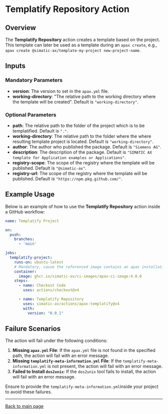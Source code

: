 # Templatify Repository Action

## Overview

The **Templatify Repository** action creates a template based on the project. This template can later be used as a template during an `apax create`, e.g., `apax create @simatic-ax/template-my-project new-project-name`.

## Inputs

### Mandatory Parameters

- **version**: The version to set in the `apax.yml` file.
- **working-directory**: "The relative path to the working directory where the template will be created". Default is `"working-directory"`.

### Optional Parameters

- **path**: The relative path to the folder of the project which is to be templatified. Default is `"."`.
- **working-directory**: The relative path to the folder where the where resulting template project is located. Default is `"working-directory"`.
- **author**: The author who published the package. Default is `"Siemens AG"`.
- **description**: The description of the package. Default is `"SIMATIC AX template for Application examples or Applications"`.
- **registry-scope**: The scope of the registry where the template will be published. Default is `"@simatic-ax"`.
- **registry-url**: The scope of the registry where the template will be published. Default is `"https://npm.pkg.github.com/"`.

## Example Usage

Below is an example of how to use the **Templatify Repository** action inside a GitHub workflow:

```yaml
name: Templatify Project

on:
  push:
    branches:
      - 'main'

jobs:
  templatify-project:
    runs-on: ubuntu-latest
    # Mandatory, cause the referenced image contains an apax installation
    container:
      image: ghcr.io/simatic-ax/ci-images/apax-ci-image:4.0.0
    steps:
      - name: Checkout Code
        uses: actions/checkout@v4

      - name: Templatify Repository
        uses: simatic-ax/actions/apax-templatify@v4
        with:
          version: "0.0.1"
```

## Failure Scenarios

The action will fail under the following conditions:

1. **Missing `apax.yml` File**: If the `apax.yml` file is not found in the specified path, the action will fail with an error message.
2. **Missing `templatify-meta-information.yml` File**: If the `templatify-meta-information.yml` is not present, the action will fail with an error message.
3. **Failed to Install `dos2unix`**: If the `dos2unix` tool fails to install, the action will fail with an error message.

Ensure to provide the `templatify-meta-information.yml`inside your project to avoid these failures.

---
[Back to main page](../README.md)